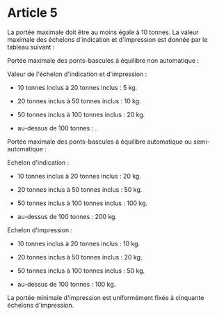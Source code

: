 # Article 5

La portée maximale doit être au moins égale à 10 tonnes. La valeur maximale des échelons d'indication et d'impression est donnée par le tableau suivant :

Portée maximale des ponts-bascules à équilibre non automatique :

Valeur de l'échelon d'indication et d'impression :

- 10 tonnes inclus à 20 tonnes inclus : 5 kg.

- 20 tonnes inclus à 50 tonnes inclus : 10 kg.

- 50 tonnes inclus à 100 tonnes inclus : 20 kg.

- au-dessus de 100 tonnes :   .

Portée maximale des ponts-bascules à équilibre automatique ou semi-automatique :

Echelon d'indication :

- 10 tonnes inclus à 20 tonnes inclus : 20 kg.

- 20 tonnes inclus à 50 tonnes inclus : 50 kg.

- 50 tonnes inclus à 100 tonnes inclus : 100 kg.

- au-dessus de 100 tonnes : 200 kg.

Echelon d'impression :

- 10 tonnes inclus à 20 tonnes inclus : 10 kg.

- 20 tonnes inclus à 50 tonnes inclus : 20 kg.

- 50 tonnes inclus à 100 tonnes inclus : 50 kg.

- au-dessus de 100 tonnes : 100 kg.

La portée minimale d'impression est uniformément fixée à cinquante échelons d'impression.
